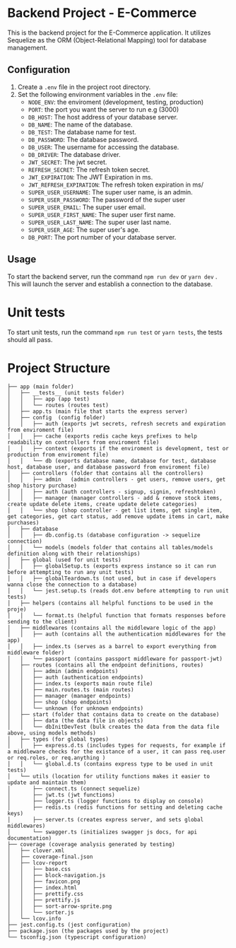# Backend Project - E-Commerce

This is the backend project for the E-Commerce application. It utilizes Sequelize as the ORM (Object-Relational Mapping) tool for database management.

## Configuration

1. Create a `.env` file in the project root directory.
2. Set the following environment variables in the `.env` file:
    - `NODE_ENV`: the enviroment (development, testing, production)
    - `PORT`: the port you want the server to run e.g (3000)
    - `DB_HOST`: The host address of your database server.
    - `DB_NAME`: The name of the database.
    - `DB_TEST`: The database name for test.
    - `DB_PASSWORD`: The database password.
    - `DB_USER`: The username for accessing the database.
    - `DB_DRIVER`: The database driver.
    - `JWT_SECRET`: The jwt secret.
    - `REFRESH_SECRET`: The refresh token secret.
    - `JWT_EXPIRATION`: The JWT Expiration in ms.
    - `JWT_REFRESH_EXPIRATION`: The refresh token expiration in ms/
    - `SUPER_USER_USERNAME`: The super user name, is an admin.
    - `SUPER_USER_PASSWORD`: The password of the super user
    - `SUPER_USER_EMAIL`: The super user email.
    - `SUPER_USER_FIRST_NAME`: The super user first name.
    - `SUPER_USER_LAST_NAME`: The super user last name.
    - `SUPER_USER_AGE`: The super user's age.
    - `DB_PORT`: The port number of your database server.
 
## Usage

To start the backend server, run the command `npm run dev` or `yarn dev` . This will launch the server and establish a connection to the database.

# Unit tests

To start unit tests, run the command `npm run test` or `yarn tests`, the tests should all pass.

# Project Structure

```
├── app (main folder)
│   ├── __tests__ (unit tests folder)
│   │   ├── app (app test)
│   │   └── routes (routes test)
│   ├── app.ts (main file that starts the express server)
│   ├── config  (config folder)
│   │   ├── auth (exports jwt secrets, refresh secrets and expiration from enviroment file)
│   │   ├── cache (exports redis cache keys prefixes to help readability on controllers from enviroment file)
│   │   ├── context (exports if the enviroment is development, test or production from enviroment file)
│   │   └── db (exports database name, database for test, database host, database user, and database password from enviroment file)
│   ├── controllers (folder that contains all the controllers)
│   │   ├── admin   (admin controllers - get users, remove users, get shop history purchase)
│   │   ├── auth (auth controllers - signup, signin, refreshtoken)
│   │   ├── manager (manager controllers - add & remove stock items, create update delete items, create update delete categories)
│   │   └── shop (shop controller - get list items, get single item, get categories, get cart status, add remove update items in cart, make purchases)
│   ├── database
│   │   ├── db.config.ts (database configuration -> sequelize connection)
│   │   └── models (models folder that contains all tables/models definition along with their relationships)
│   ├── global (used for unit tests)
│   │   ├── globalSetup.ts (exports express instance so it can run before attempting to run any unit tests)
│   │   ├── globalTeardown.ts (not used, but in case if developers wanna close the connection to a database)
│   │   └── jest.setup.ts (reads dot.env before attempting to run unit tests)
│   ├── helpers (contains all helpful functions to be used in the proje)
│   │   └── format.ts (helpful function that formats responses before sending to the client)
│   ├── middlewares (contains all the middleware logic of the app)
│   │   ├── auth (contains all the authentication middlewares for the app)
│   │   ├── index.ts (serves as a barrel to export everything from middleware folder)
│   │   └── passport (contains passport middleware for passport-jwt)
│   ├── routes (contains all the endpoint definitions, routes)
│   │   ├── admin (admin endpoints)
│   │   ├── auth (authentication endpoints)
│   │   ├── index.ts (exports main route file)
│   │   ├── main.routes.ts (main routes)
│   │   ├── manager (manager endpoints)
│   │   ├── shop (shop endpoints)
│   │   └── unknown (for unknown endpoints)
│   ├── start (folder that contains data to create on the database)
│   │   ├── data (the data file in objects)
│   │   └── dbInitDevTest (bulk creates the data from the data file above, using models methods)
│   ├── types (for global types)
│   │   ├── express.d.ts (includes types for requests, for example if a middleware checks for the existance of a user, it can pass req.user or req.roles, or req.anything )
│   │   └── global.d.ts (contains express type to be used in unit tests)
│   └── utils (location for utility functions makes it easier to update and maintain them)
│       ├── connect.ts (connect sequelize)
│       ├── jwt.ts (jwt functions)
│       ├── logger.ts (logger functions to display on console)
│       ├── redis.ts (redis functions for setting and deleting cache keys)
│       ├── server.ts (creates express server, and sets global middlewares)
│       └── swagger.ts (initializes swagger js docs, for api documentation)
├── coverage (coverage analysis generated by testing)
│   ├── clover.xml
│   ├── coverage-final.json
│   ├── lcov-report
│   │   ├── base.css
│   │   ├── block-navigation.js
│   │   ├── favicon.png
│   │   ├── index.html
│   │   ├── prettify.css
│   │   ├── prettify.js
│   │   ├── sort-arrow-sprite.png
│   │   └── sorter.js
│   └── lcov.info
├── jest.config.ts (jest configuration)
├── package.json (the packages used by the project)
└── tsconfig.json (typescript configuration)
```

